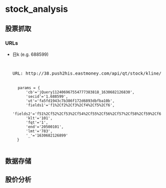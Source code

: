# stock_analysis

## 股票抓取

### URLs
* 日k (e.g. 688599)
	<pre>
	<p>URL: http://38.push2his.eastmoney.com/api/qt/stock/kline/get</p>
	<code>params = {
		'cb'='jQuery112406967554777383818_1630682126830',
		'secid'='1.688599',
		'ut'='fa5fd1943c7b386f172d6893dbfba10b',
		'fields1'='f1%2Cf2%2Cf3%2Cf4%2Cf5%2Cf6',
		'fields2'='f51%2Cf52%2Cf53%2Cf54%2Cf55%2Cf56%2Cf57%2Cf58%2Cf59%2Cf60%2Cf61',
		'klt'='101',
		'fqt'='1',
		'end'='20500101',
		'lmt'='783',
		'_'='1630682126899'
	}</code>
	</pre>

## 数据存储

## 股价分析